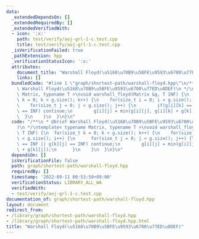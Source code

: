 ```yaml
---
data:
  _extendedDependsOn: []
  _extendedRequiredBy: []
  _extendedVerifiedWith:
  - icon: ':x:'
    path: test/verify/aoj-grl-1-c.test.cpp
    title: test/verify/aoj-grl-1-c.test.cpp
  _isVerificationFailed: true
  _pathExtension: hpp
  _verificationStatusIcon: ':x:'
  attributes:
    document_title: "Warshall Floyd(\u5168\u70B9\u5BFE\u9593\u6700\u77ED\u8DEF)"
    links: []
  bundledCode: "#line 1 \"graph/shortest-path/warshall-floyd.hpp\"\n/**\n * @brief\
    \ Warshall Floyd(\u5168\u70B9\u5BFE\u9593\u6700\u77ED\u8DEF)\n */\ntemplate< typename\
    \ Matrix, typename T >\nvoid warshall_floyd(Matrix &g, T INF) {\n  for(size_t\
    \ k = 0; k < g.size(); k++) {\n    for(size_t i = 0; i < g.size(); i++) {\n  \
    \    for(size_t j = 0; j < g.size(); j++) {\n        if(g[i][k] == INF || g[k][j]\
    \ == INF) continue;\n        g[i][j] = min(g[i][j], g[i][k] + g[k][j]);\n    \
    \  }\n    }\n  }\n}\n"
  code: "/**\n * @brief Warshall Floyd(\u5168\u70B9\u5BFE\u9593\u6700\u77ED\u8DEF\
    )\n */\ntemplate< typename Matrix, typename T >\nvoid warshall_floyd(Matrix &g,\
    \ T INF) {\n  for(size_t k = 0; k < g.size(); k++) {\n    for(size_t i = 0; i\
    \ < g.size(); i++) {\n      for(size_t j = 0; j < g.size(); j++) {\n        if(g[i][k]\
    \ == INF || g[k][j] == INF) continue;\n        g[i][j] = min(g[i][j], g[i][k]\
    \ + g[k][j]);\n      }\n    }\n  }\n}\n"
  dependsOn: []
  isVerificationFile: false
  path: graph/shortest-path/warshall-floyd.hpp
  requiredBy: []
  timestamp: '2022-09-11 00:53:50+09:00'
  verificationStatus: LIBRARY_ALL_WA
  verifiedWith:
  - test/verify/aoj-grl-1-c.test.cpp
documentation_of: graph/shortest-path/warshall-floyd.hpp
layout: document
redirect_from:
- /library/graph/shortest-path/warshall-floyd.hpp
- /library/graph/shortest-path/warshall-floyd.hpp.html
title: "Warshall Floyd(\u5168\u70B9\u5BFE\u9593\u6700\u77ED\u8DEF)"
---
```

